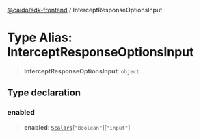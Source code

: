 [@caido/sdk-frontend](../index.md) / InterceptResponseOptionsInput

# Type Alias: InterceptResponseOptionsInput

> **InterceptResponseOptionsInput**: `object`

## Type declaration

### enabled

> **enabled**: [`Scalars`](Scalars.md)\[`"Boolean"`\]\[`"input"`\]
